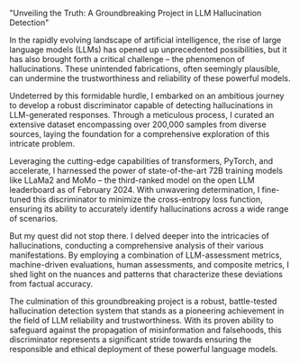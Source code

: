 
"Unveiling the Truth: A Groundbreaking Project in LLM Hallucination Detection"
<p>
In the rapidly evolving landscape of artificial intelligence, the rise of large language models (LLMs) has opened up unprecedented possibilities, but it has also brought forth a critical challenge – the phenomenon of hallucinations. These unintended fabrications, often seemingly plausible, can undermine the trustworthiness and reliability of these powerful models.
</p><p>
Undeterred by this formidable hurdle, I embarked on an ambitious journey to develop a robust discriminator capable of detecting hallucinations in LLM-generated responses. Through a meticulous process, I curated an extensive dataset encompassing over 200,000 samples from diverse sources, laying the foundation for a comprehensive exploration of this intricate problem.
</p><p>
Leveraging the cutting-edge capabilities of transformers, PyTorch, and accelerate, I harnessed the power of state-of-the-art 72B training models like LLaMa2 and MoMo – the third-ranked model on the open LLM leaderboard as of February 2024. With unwavering determination, I fine-tuned this discriminator to minimize the cross-entropy loss function, ensuring its ability to accurately identify hallucinations across a wide range of scenarios.
</p><p>
But my quest did not stop there. I delved deeper into the intricacies of hallucinations, conducting a comprehensive analysis of their various manifestations. By employing a combination of LLM-assessment metrics, machine-driven evaluations, human assessments, and composite metrics, I shed light on the nuances and patterns that characterize these deviations from factual accuracy.
</p><p>
The culmination of this groundbreaking project is a robust, battle-tested hallucination detection system that stands as a pioneering achievement in the field of LLM reliability and trustworthiness. With its proven ability to safeguard against the propagation of misinformation and falsehoods, this discriminator represents a significant stride towards ensuring the responsible and ethical deployment of these powerful language models.</p>
